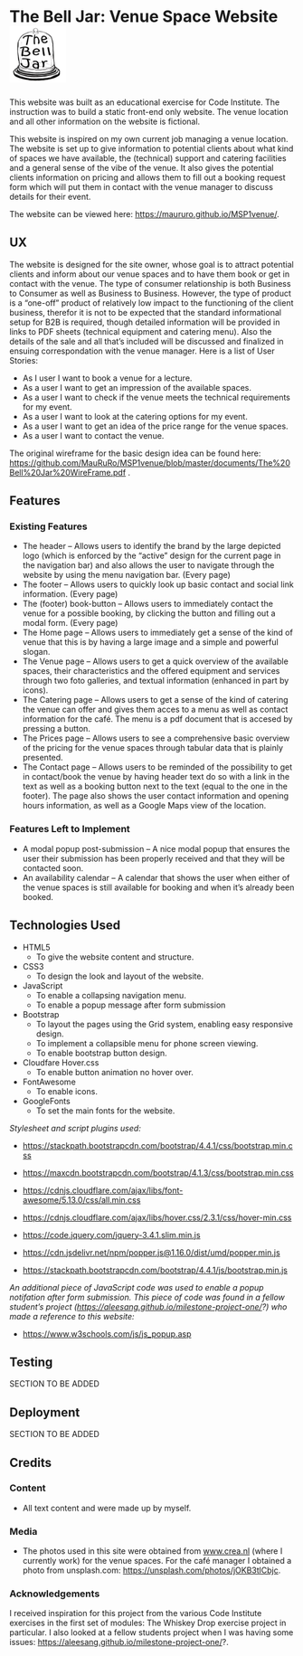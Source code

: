 
# The Bell Jar: Venue Space Website    <img src="/assets/images/the-bell-jar-logo-black.png" height="100px">

This website was built as an educational exercise for Code Institute. The instruction was to build a static front-end only website. The venue location and all other information on the website is fictional.

This website is inspired on my own current job managing a venue location. The website is set up to give information to potential clients about what kind of spaces we have available, the (technical) support and catering facilities and a general sense of the vibe of the venue. It also gives the potential clients information on pricing and allows them to fill out a booking request form which will put them in contact with the venue manager to discuss details for their event.

The website can be viewed here: https://maururo.github.io/MSP1venue/.

## UX ##

The website is designed for the site owner, whose goal is to attract potential clients and inform about our venue spaces and to have them book or get in contact with the venue. The type of consumer relationship is both Business to Consumer as well as Business to Business. However, the type of product is a “one-off” product of relatively low impact to the functioning of the client business, therefor it is not to be expected that the standard informational setup for B2B is required, though detailed information will be provided in links to PDF sheets (technical equipment and catering menu). Also the details of the sale and all that’s included will be discussed and finalized in ensuing correspondation with the venue manager.
Here is a list of User Stories:
* As I user I want to book a venue for a lecture.
* As a user I want to get an impression of the available spaces.
* As a user I want to check if the venue meets the technical requirements for my event.
* As a user I want to look at the catering options for my event.
* As a user I want to get an idea of the price range for the venue spaces.
* As a user I want to contact the venue.

The original wireframe for the basic design idea can be found here: https://github.com/MauRuRo/MSP1venue/blob/master/documents/The%20Bell%20Jar%20WireFrame.pdf
.


## Features ##

### Existing Features ###

* The header – Allows users to identify the brand by the large depicted logo (which is enforced by the “active” design for the current page in the navigation bar) and also allows the user to navigate through the website by using the menu navigation bar. (Every page)
* The footer – Allows users to quickly look up basic contact and social link information. (Every page)
* The (footer) book-button – Allows users to immediately contact the venue for a possible booking, by clicking the button and filling out a modal form. (Every page)
* The Home page – Allows users to immediately get a sense of the kind of venue that this is by having a large image and a simple and powerful slogan.
* The Venue page – Allows users to get a quick overview of the available spaces, their characteristics and the offered equipment and services through two foto galleries, and textual information (enhanced in part by icons).
* The Catering page – Allows users to get a sense of the kind of catering the venue can offer and gives them acces to a menu as well as contact information for the café. The menu is a pdf document that is accesed by pressing a button.
* The Prices page – Allows users to see a comprehensive basic overview of the pricing for the venue spaces through tabular data that is plainly presented.
* The Contact page – Allows users to be reminded of the possibility to get in contact/book the venue by having header text do so with a link in the text as well as a booking button next to the text (equal to the one in the footer). The page also shows the user contact information and opening hours information, as well as a Google Maps view of the location.

### Features Left to Implement ###

* A modal popup post-submission – A nice modal popup that ensures the user their submission has been properly received and that they will be contacted soon.
* An availability calendar – A calendar that shows the user when either of the venue spaces is still available for booking and when it’s already been booked.

## Technologies Used ##
* HTML5
  * To give the website content and structure.
* CSS3
  * To design the look and layout of the website.
* JavaScript
  * To enable a collapsing navigation menu.
  * To enable a popup message after form submission
* Bootstrap
  * To layout the pages using the Grid system, enabling easy responsive design.
  * To implement a collapsible menu for phone screen viewing.
  * To enable bootstrap button design.
* Cloudfare Hover.css
  * To enable button animation no hover over.
* FontAwesome
  * To enable icons.
* GoogleFonts
  * To set the main fonts for the website.

_Stylesheet and script plugins used:_
* https://stackpath.bootstrapcdn.com/bootstrap/4.4.1/css/bootstrap.min.css
* https://maxcdn.bootstrapcdn.com/bootstrap/4.1.3/css/bootstrap.min.css
* https://cdnjs.cloudflare.com/ajax/libs/font-awesome/5.13.0/css/all.min.css
* https://cdnjs.cloudflare.com/ajax/libs/hover.css/2.3.1/css/hover-min.css

* https://code.jquery.com/jquery-3.4.1.slim.min.js
* https://cdn.jsdelivr.net/npm/popper.js@1.16.0/dist/umd/popper.min.js
* https://stackpath.bootstrapcdn.com/bootstrap/4.4.1/js/bootstrap.min.js

_An additional piece of JavaScript code was used to enable a popup notifation after form submission. This piece of code was found in a fellow student’s project (https://aleesang.github.io/milestone-project-one/?) who made a reference to this website:_
* https://www.w3schools.com/js/js_popup.asp


## Testing ##

SECTION TO BE ADDED

## Deployment ##

SECTION TO BE ADDED

## Credits ##
### Content ##
* All text content and were made up by myself.
### Media ###
* The photos used in this site were obtained from www.crea.nl (where I currently work) for the venue spaces. For the café manager I obtained a photo from unsplash.com: https://unsplash.com/photos/jOKB3tlCbjc. 
### Acknowledgements ###
I received inspiration for this project from the various Code Institute exercises in the first set of modules: The Whiskey Drop exercise project in particular. I also looked at a fellow students project when I was having some issues: https://aleesang.github.io/milestone-project-one/?.

